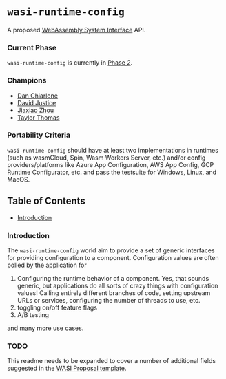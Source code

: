 # `wasi-runtime-config`

A proposed [WebAssembly System Interface](https://github.com/WebAssembly/WASI) API.

### Current Phase

`wasi-runtime-config` is currently in [Phase 2](https://github.com/WebAssembly/WASI/blob/main/Contributing.md#2-feature-description-available-wasi-subgroup).

### Champions

- [Dan Chiarlone](https://github.com/danbugs)
- [David Justice](https://github.com/devigned)
- [Jiaxiao Zhou](https://github.com/Mossaka)
- [Taylor Thomas](https://github.com/thomastaylor312)

### Portability Criteria

`wasi-runtime-config` should have at least two implementations in runtimes (such as wasmCloud, Spin,
Wasm Workers Server, etc.) and/or config providers/platforms like Azure App Configuration, AWS App
Config, GCP Runtime Configurator, etc. and pass the testsuite for Windows, Linux, and MacOS. 

## Table of Contents

- [Introduction](#introduction)

### Introduction

The `wasi-runtime-config` world aim to provide a set of generic interfaces for providing
configuration to a component. Configuration values are often polled by the application for

1. Configuring the runtime behavior of a component. Yes, that sounds generic, but applications do
   all sorts of crazy things with configuration values! Calling entirely different branches of code,
   setting upstream URLs or services, configuring the number of threads to use, etc.
2. toggling on/off feature flags
3. A/B testing

and many more use cases.

### TODO

This readme needs to be expanded to cover a number of additional fields suggested in the [WASI
Proposal template](https://github.com/WebAssembly/wasi-proposal-template).
